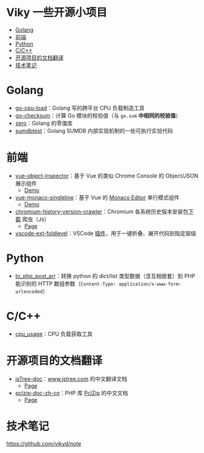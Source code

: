 # Viky 一些开源小项目

<!-- START doctoc generated TOC please keep comment here to allow auto update -->
<!-- DON'T EDIT THIS SECTION, INSTEAD RE-RUN doctoc TO UPDATE -->

- [Golang](#golang)
- [前端](#%E5%89%8D%E7%AB%AF)
- [Python](#python)
- [C/C++](#cc)
- [开源项目的文档翻译](#%E5%BC%80%E6%BA%90%E9%A1%B9%E7%9B%AE%E7%9A%84%E6%96%87%E6%A1%A3%E7%BF%BB%E8%AF%91)
- [技术笔记](#%E6%8A%80%E6%9C%AF%E7%AC%94%E8%AE%B0)

<!-- END doctoc generated TOC please keep comment here to allow auto update -->

# Golang

- [go-cpu-load](https://github.com/vikyd/go-cpu-load)：Golang 写的跨平台 CPU 负载制造工具
- [go-checksum](https://github.com/vikyd/go-checksum)：计算 Go 模块的校验值（与 `go.sum` **中相同的校验值**）
- [zero](https://github.com/vikyd/zero)：Golang 的零值库
- [sumdbtest](https://github.com/vikyd/sumdbtest)：Golang SUMDB 内部实现机制的一些可执行实验代码

# 前端

- [vue-object-inspector](https://github.com/vikyd/vue-object-inspector)：基于 Vue 的类似 Chrome Console 的 Object/JSON 展示组件
  - [Demo](https://codesandbox.io/s/vue-object-inspector-demo-gjs9h?file=/src/components/InspectorDemo.vue)
- [vue-monaco-singleline](https://github.com/vikyd/vue-monaco-singleline)：基于 Vue 的 [Monaco Editor](https://github.com/microsoft/monaco-editor) 单行模式组件
  - [Demo](https://vikyd.github.io/vue-monaco-singleline-custom-language/)
- [chromium-history-version-crawler](https://github.com/vikyd/chromium-history-version-crawler)：Chromium 各系统历史版本安装包[下载](https://vikyd.github.io/download-chromium-history-version/) 爬虫（Js）
  - [Page](https://vikyd.github.io/download-chromium-history-version/)
- [vscode-ext-foldlevel](https://github.com/vikyd/vscode-ext-foldlevel)：VSCode [插件](https://marketplace.visualstudio.com/items?itemName=vikyd.vscode-fold-level)，用于一键折叠、展开代码到指定层级

# Python

- [to_php_post_arr](https://github.com/vikyd/to_php_post_arr)：转换 python 的 dict/list 类型数据（含互相嵌套）到 PHP 能识别的 HTTP 数组参数（`Content-Type: application/x-www-form-urlencoded`）

# C/C++

- [cpu_usage](https://github.com/vikyd/cpu_usage)：CPU 负载获取工具

# 开源项目的文档翻译

- [jsTree-doc](https://github.com/vikyd/jsTree-doc)：www.jstree.com 的中文翻译文档
  - [Page](https://vikyd.gitbooks.io/jstree/)
- [pclzip-doc-zh-cn](https://github.com/vikyd/pclzip-doc-zh-cn)：PHP 库 [PclZip](http://www.phpconcept.net/pclzip) 的中文文档
  - [Page](https://vikyd.gitbooks.io/pclzip/content/)

# 技术笔记

https://github.com/vikyd/note
